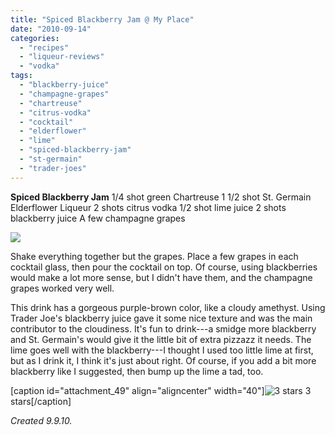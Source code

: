 ```yaml
---
title: "Spiced Blackberry Jam @ My Place"
date: "2010-09-14"
categories: 
  - "recipes"
  - "liqueur-reviews"
  - "vodka"
tags: 
  - "blackberry-juice"
  - "champagne-grapes"
  - "chartreuse"
  - "citrus-vodka"
  - "cocktail"
  - "elderflower"
  - "lime"
  - "spiced-blackberry-jam"
  - "st-germain"
  - "trader-joes"
---
```


**Spiced Blackberry Jam** 1/4 shot green Chartreuse 1 1/2 shot St. Germain Elderflower Liqueur 2 shots citrus vodka 1/2 shot lime juice 2 shots blackberry juice A few champagne grapes

![](http://www.thegourmez.com/gourmez/photos/spicedblackberryjam.JPG)

Shake everything together but the grapes. Place a few grapes in each cocktail glass, then pour the cocktail on top. Of course, using blackberries would make a lot more sense, but I didn't have them, and the champagne grapes worked very well.

This drink has a gorgeous purple-brown color, like a cloudy amethyst. Using Trader Joe's blackberry juice gave it some nice texture and was the main contributor to the cloudiness. It's fun to drink---a smidge more blackberry and St. Germain's would give it the little bit of extra pizzazz it needs. The lime goes well with the blackberry---I thought I used too little lime at first, but as I drink it, I think it's just about right. Of course, if you add a bit more blackberry like I suggested, then bump up the lime a tad, too.

\[caption id="attachment\_49" align="aligncenter" width="40"\]![3 stars](http://s3.amazonaws.com/thegourmez-wpmedia/2009/02/rating_avocado1.gif "rating_avocado1") 3 stars\[/caption\]

_Created 9.9.10._
